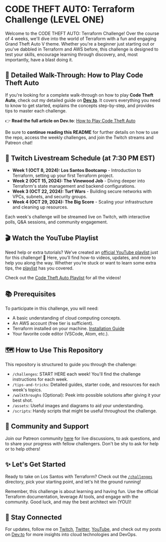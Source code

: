 # CODE THEFT AUTO: Terraform Challenge (LEVEL ONE)

Welcome to the CODE THEFT AUTO: Terraform Challenge! Over the course of 4 weeks, we'll dive into the world of Terraform with a fun and engaging Grand Theft Auto V theme. Whether you're a beginner just starting out or you've dabbled in Terraform and AWS before, this challenge is designed to test your skills, encourage learning through discovery, and, most importantly, have a blast doing it.

## 📝 Detailed Walk-Through: How to Play Code Theft Auto

If you're looking for a complete walk-through on how to play **Code Theft Auto**, check out my detailed guide on [**Dev.to**](https://dev.to/aws-builders/level-up-your-cloud-skills-join-the-code-theft-auto-challenge-3cjg). It covers everything you need to know to get started, explains the concepts step-by-step, and provides tips to master each challenge.

👉 **Read the full article on Dev.to**: [How to Play Code Theft Auto](https://dev.to/aws-builders/level-up-your-cloud-skills-join-the-code-theft-auto-challenge-3cjg)

Be sure to **continue reading this README** for further details on how to use the repo, access the weekly challenges, and join the Twitch streams and Patreon chat!

## 📅 Twitch Livestream Schedule (at 7:30 PM EST)

- **Week 1 (OCT 8, 2024): Los Santos Bootcamp** - Introduction to Terraform, setting up your first Terraform project.
- **Week 2 (OCT 15, 2024): The Vinewood Job** - Diving deeper into Terraform's state management and backend configurations.
- **Week 3 (OCT 22, 2024): Turf Wars** - Building secure networks with VPCs, subnets, and security groups.
- **Week 4 (OCT 29, 2024): The Big Score** - Scaling your infrastructure and cleaning up resources.

Each week's challenge will be streamed live on Twitch, with interactive polls, Q&A sessions, and community engagement.

## 🎬 Watch the YouTube Playlist

Need help or extra tutorials? We’ve created an [official YouTube playlist](https://youtube.com/playlist?list=PL6RfZggzDojQqB3QSm98doLgw65C_6EKs&si=K5OrEiAqoubJiBkF) just for this challenge! 🎥 Here, you’ll find how-to videos, updates, and more to help you along the way. Whether you’re stuck or want to learn some extra tips, the [playlist](https://youtube.com/playlist?list=PL6RfZggzDojQqB3QSm98doLgw65C_6EKs&si=K5OrEiAqoubJiBkF) has you covered.

Check out the [Code Theft Auto Playlist](https://youtube.com/playlist?list=PL6RfZggzDojQqB3QSm98doLgw65C_6EKs&si=K5OrEiAqoubJiBkF) for all the videos!

## 📚 Prerequisites

To participate in this challenge, you will need:

- A basic understanding of cloud computing concepts.
- An AWS account (free tier is sufficient).
- Terraform installed on your machine. [Installation Guide](https://learn.hashicorp.com/tutorials/terraform/install-cli)
- Your favorite code editor (VSCode, Atom, etc.).

## 🗺️ How to Use This Repository

This repository is structured to guide you through the challenge:

- `/challenges`: START HERE each week! You'll find the challenge instructions for each week.
- `/tips-and-tricks`: Detailed guides, starter code, and resources for each week's topics.
- `/walkthroughs` (Optional): Peek into possible solutions after giving it your best shot.
- `/assets`: Useful images and diagrams to aid your understanding.
- `/scripts`: Handy scripts that might be useful throughout the challenge.

## 🤝 Community and Support

Join our Patreon community [here](https://www.patreon.com/GIFTEDLANE) for live discussions, to ask questions, and to share your progress with fellow challengers. Don't be shy to ask for help or to help others!

## ✨ Let's Get Started

Ready to take on Los Santos with Terraform? Check out the [`/challenges`](/challenges) directory, pick your starting point, and let's hit the ground running!

Remember, this challenge is about learning and having fun. Use the official Terraform documentation, leverage AI tools, and engage with the community. Good luck, and may the best architect win (YOU)!

## 📢 Stay Connected

For updates, follow me on [Twitch](https://www.twitch.tv/giftedlane), [Twitter](https://twitter.com/GiftedLane), [YouTube](https://www.youtube.com/@giftedlane), and check out my posts on [Dev.to](https://dev.to/giftedlane) for more insights into cloud technologies and DevOps.
